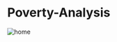# Poverty-Analysis

![home](https://github.com/MainakRepositor/Poverty-Analysis/assets/64016811/f2e34e1c-7bfe-47b4-8eec-4e4043eefdad)
